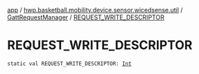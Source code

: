 [app](../../index.md) / [hwp.basketball.mobility.device.sensor.wicedsense.util](../index.md) / [GattRequestManager](index.md) / [REQUEST_WRITE_DESCRIPTOR](.)

# REQUEST_WRITE_DESCRIPTOR

`static val REQUEST_WRITE_DESCRIPTOR: `[`Int`](https://kotlinlang.org/api/latest/jvm/stdlib/kotlin/-int/index.html)